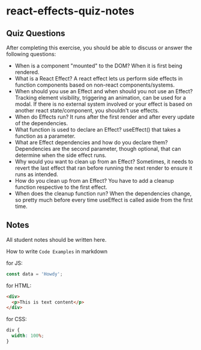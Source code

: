 # react-effects-quiz-notes

## Quiz Questions

After completing this exercise, you should be able to discuss or answer the following questions:

- When is a component "mounted" to the DOM?
  When it is first being rendered.
- What is a React Effect?
  A react effect lets us perform side effects in function components based on non-react
  components/systems.
- When should you use an Effect and when should you not use an Effect?
  Tracking element visibility, triggering an animation, can be used for a modal.
  If there is no external system involved or your effect is based on another react state/component,
  you shouldn't use effects.
- When do Effects run?
  It runs after the first render and after every update of the dependencies.
- What function is used to declare an Effect?
  useEffect() that takes a function as a parameter.
- What are Effect dependencies and how do you declare them?
  Dependencies are the second parameter, though optional, that can determine when the
  side effect runs.
- Why would you want to clean up from an Effect?
  Sometimes, it needs to revert the last effect that ran before running the next render
  to ensure it runs as intended.
- How do you clean up from an Effect?
  You have to add a cleanup function respective to the first effect.
- When does the cleanup function run?
  When the dependencies change, so pretty much before every time useEffect is called aside from the first time.

## Notes

All student notes should be written here.

How to write `Code Examples` in markdown

for JS:

```javascript
const data = 'Howdy';
```

for HTML:

```html
<div>
  <p>This is text content</p>
</div>
```

for CSS:

```css
div {
  width: 100%;
}
```
